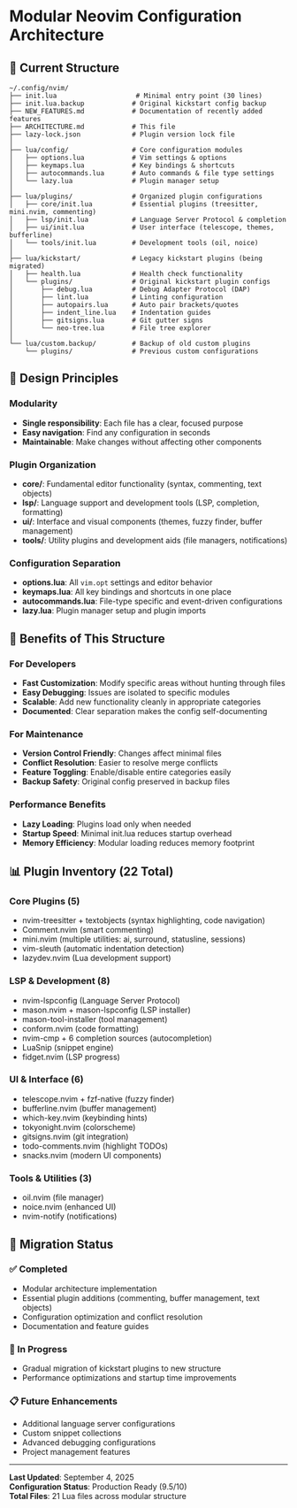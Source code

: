 # Modular Neovim Configuration Architecture

## 📁 **Current Structure**

```
~/.config/nvim/
├── init.lua                    # Minimal entry point (30 lines)
├── init.lua.backup            # Original kickstart config backup
├── NEW_FEATURES.md            # Documentation of recently added features  
├── ARCHITECTURE.md            # This file
├── lazy-lock.json             # Plugin version lock file
│
├── lua/config/                # Core configuration modules
│   ├── options.lua            # Vim settings & options
│   ├── keymaps.lua            # Key bindings & shortcuts
│   ├── autocommands.lua       # Auto commands & file type settings
│   └── lazy.lua               # Plugin manager setup
│
├── lua/plugins/               # Organized plugin configurations
│   ├── core/init.lua          # Essential plugins (treesitter, mini.nvim, commenting)
│   ├── lsp/init.lua           # Language Server Protocol & completion
│   ├── ui/init.lua            # User interface (telescope, themes, bufferline)
│   └── tools/init.lua         # Development tools (oil, noice)
│
├── lua/kickstart/             # Legacy kickstart plugins (being migrated)
│   ├── health.lua             # Health check functionality
│   └── plugins/               # Original kickstart plugin configs
│       ├── debug.lua          # Debug Adapter Protocol (DAP)
│       ├── lint.lua           # Linting configuration
│       ├── autopairs.lua      # Auto pair brackets/quotes
│       ├── indent_line.lua    # Indentation guides
│       ├── gitsigns.lua       # Git gutter signs
│       └── neo-tree.lua       # File tree explorer
│
└── lua/custom.backup/         # Backup of old custom plugins
    └── plugins/               # Previous custom configurations
```

## 🎯 **Design Principles**

### **Modularity**
- **Single responsibility**: Each file has a clear, focused purpose
- **Easy navigation**: Find any configuration in seconds
- **Maintainable**: Make changes without affecting other components

### **Plugin Organization**
- **core/**: Fundamental editor functionality (syntax, commenting, text objects)
- **lsp/**: Language support and development tools (LSP, completion, formatting)
- **ui/**: Interface and visual components (themes, fuzzy finder, buffer management)  
- **tools/**: Utility plugins and development aids (file managers, notifications)

### **Configuration Separation**
- **options.lua**: All `vim.opt` settings and editor behavior
- **keymaps.lua**: All key bindings and shortcuts in one place
- **autocommands.lua**: File-type specific and event-driven configurations
- **lazy.lua**: Plugin manager setup and plugin imports

## 🚀 **Benefits of This Structure**

### **For Developers**
- **Fast Customization**: Modify specific areas without hunting through files
- **Easy Debugging**: Issues are isolated to specific modules
- **Scalable**: Add new functionality cleanly in appropriate categories
- **Documented**: Clear separation makes the config self-documenting

### **For Maintenance**
- **Version Control Friendly**: Changes affect minimal files
- **Conflict Resolution**: Easier to resolve merge conflicts
- **Feature Toggling**: Enable/disable entire categories easily
- **Backup Safety**: Original config preserved in backup files

### **Performance Benefits**
- **Lazy Loading**: Plugins load only when needed
- **Startup Speed**: Minimal init.lua reduces startup overhead
- **Memory Efficiency**: Modular loading reduces memory footprint

## 📊 **Plugin Inventory (22 Total)**

### **Core Plugins (5)**
- nvim-treesitter + textobjects (syntax highlighting, code navigation)
- Comment.nvim (smart commenting)
- mini.nvim (multiple utilities: ai, surround, statusline, sessions)
- vim-sleuth (automatic indentation detection)
- lazydev.nvim (Lua development support)

### **LSP & Development (8)**  
- nvim-lspconfig (Language Server Protocol)
- mason.nvim + mason-lspconfig (LSP installer)
- mason-tool-installer (tool management)
- conform.nvim (code formatting)
- nvim-cmp + 6 completion sources (autocompletion)
- LuaSnip (snippet engine)
- fidget.nvim (LSP progress)

### **UI & Interface (6)**
- telescope.nvim + fzf-native (fuzzy finder)
- bufferline.nvim (buffer management)
- which-key.nvim (keybinding hints)
- tokyonight.nvim (colorscheme)
- gitsigns.nvim (git integration)
- todo-comments.nvim (highlight TODOs)
- snacks.nvim (modern UI components)

### **Tools & Utilities (3)**
- oil.nvim (file manager)
- noice.nvim (enhanced UI)
- nvim-notify (notifications)

## 🔄 **Migration Status**

### **✅ Completed**
- Modular architecture implementation
- Essential plugin additions (commenting, buffer management, text objects)
- Configuration optimization and conflict resolution
- Documentation and feature guides

### **🔄 In Progress**
- Gradual migration of kickstart plugins to new structure
- Performance optimizations and startup time improvements

### **📋 Future Enhancements**
- Additional language server configurations
- Custom snippet collections
- Advanced debugging configurations
- Project management features

---

**Last Updated**: September 4, 2025  
**Configuration Status**: Production Ready (9.5/10)  
**Total Files**: 21 Lua files across modular structure
